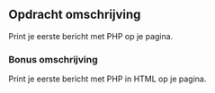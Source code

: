 ## Opdracht omschrijving

Print je eerste bericht met PHP op je pagina.

### Bonus omschrijving
Print je eerste bericht met PHP in HTML op je pagina.